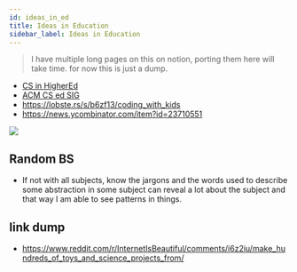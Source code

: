 ```yaml
---
id: ideas_in_ed
title: Ideas in Education
sidebar_label: Ideas in Education
---
```


> I have multiple long pages on this on notion, porting them here will take time. for now this is just a dump.

- [CS in HigherEd](/pdf/cshed.pdf)
- [ACM CS ed SIG](https://sigcse.org/sigcse/)
- https://lobste.rs/s/b6zf13/coding_with_kids
- https://news.ycombinator.com/item?id=23710551

![](/img/2020-09/EgxA6-kXcAIMiUP.jpg)

## Random BS

- If not with all subjects, know the jargons and the words used to describe some abstraction in some subject can reveal a lot about the subject and that way I am able to see patterns in things.

## link dump
- https://www.reddit.com/r/InternetIsBeautiful/comments/i6z2iu/make_hundreds_of_toys_and_science_projects_from/